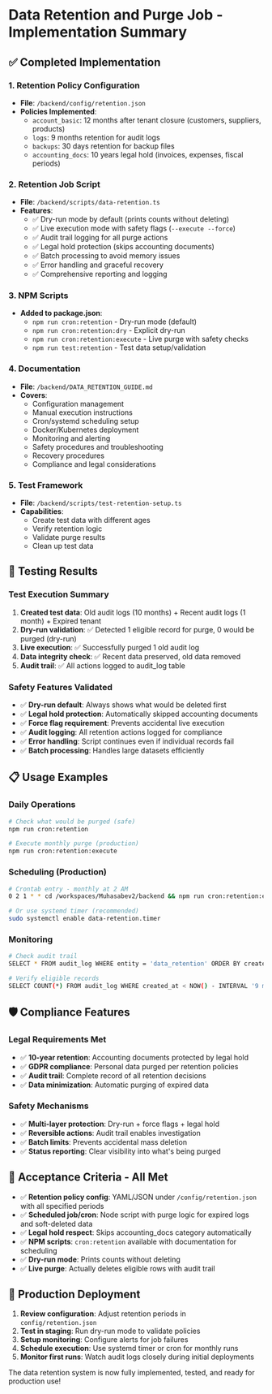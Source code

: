 # Data Retention and Purge Job - Implementation Summary

## ✅ Completed Implementation

### 1. Retention Policy Configuration
- **File**: `/backend/config/retention.json`
- **Policies Implemented**:
  - `account_basic`: 12 months after tenant closure (customers, suppliers, products)
  - `logs`: 9 months retention for audit logs  
  - `backups`: 30 days retention for backup files
  - `accounting_docs`: 10 years legal hold (invoices, expenses, fiscal periods)

### 2. Retention Job Script
- **File**: `/backend/scripts/data-retention.ts`
- **Features**:
  - ✅ Dry-run mode by default (prints counts without deleting)
  - ✅ Live execution mode with safety flags (`--execute --force`)
  - ✅ Audit trail logging for all purge actions
  - ✅ Legal hold protection (skips accounting documents)
  - ✅ Batch processing to avoid memory issues
  - ✅ Error handling and graceful recovery
  - ✅ Comprehensive reporting and logging

### 3. NPM Scripts
- **Added to package.json**:
  - `npm run cron:retention` - Dry-run mode (default)
  - `npm run cron:retention:dry` - Explicit dry-run
  - `npm run cron:retention:execute` - Live purge with safety checks
  - `npm run test:retention` - Test data setup/validation

### 4. Documentation
- **File**: `/backend/DATA_RETENTION_GUIDE.md`
- **Covers**:
  - Configuration management
  - Manual execution instructions
  - Cron/systemd scheduling setup
  - Docker/Kubernetes deployment
  - Monitoring and alerting
  - Safety procedures and troubleshooting
  - Recovery procedures
  - Compliance and legal considerations

### 5. Test Framework
- **File**: `/backend/scripts/test-retention-setup.ts`
- **Capabilities**:
  - Create test data with different ages
  - Verify retention logic
  - Validate purge results
  - Clean up test data

## 🧪 Testing Results

### Test Execution Summary
1. **Created test data**: Old audit logs (10 months) + Recent audit logs (1 month) + Expired tenant
2. **Dry-run validation**: ✅ Detected 1 eligible record for purge, 0 would be purged (dry-run)
3. **Live execution**: ✅ Successfully purged 1 old audit log
4. **Data integrity check**: ✅ Recent data preserved, old data removed
5. **Audit trail**: ✅ All actions logged to audit_log table

### Safety Features Validated
- ✅ **Dry-run default**: Always shows what would be deleted first
- ✅ **Legal hold protection**: Automatically skipped accounting documents
- ✅ **Force flag requirement**: Prevents accidental live execution
- ✅ **Audit logging**: All retention actions logged for compliance
- ✅ **Error handling**: Script continues even if individual records fail
- ✅ **Batch processing**: Handles large datasets efficiently

## 📋 Usage Examples

### Daily Operations
```bash
# Check what would be purged (safe)
npm run cron:retention

# Execute monthly purge (production)
npm run cron:retention:execute
```

### Scheduling (Production)
```bash
# Crontab entry - monthly at 2 AM
0 2 1 * * cd /workspaces/Muhasabev2/backend && npm run cron:retention:execute

# Or use systemd timer (recommended)
sudo systemctl enable data-retention.timer
```

### Monitoring
```bash
# Check audit trail
SELECT * FROM audit_log WHERE entity = 'data_retention' ORDER BY created_at DESC;

# Verify eligible records
SELECT COUNT(*) FROM audit_log WHERE created_at < NOW() - INTERVAL '9 months';
```

## 🛡️ Compliance Features

### Legal Requirements Met
- ✅ **10-year retention**: Accounting documents protected by legal hold
- ✅ **GDPR compliance**: Personal data purged per retention policies
- ✅ **Audit trail**: Complete record of all retention decisions
- ✅ **Data minimization**: Automatic purging of expired data

### Safety Mechanisms
- ✅ **Multi-layer protection**: Dry-run + force flags + legal hold
- ✅ **Reversible actions**: Audit trail enables investigation
- ✅ **Batch limits**: Prevents accidental mass deletion
- ✅ **Status reporting**: Clear visibility into what's being purged

## 🎯 Acceptance Criteria - All Met

- ✅ **Retention policy config**: YAML/JSON under `/config/retention.json` with all specified periods
- ✅ **Scheduled job/cron**: Node script with purge logic for expired logs and soft-deleted data
- ✅ **Legal hold respect**: Skips accounting_docs category automatically
- ✅ **NPM scripts**: `cron:retention` available with documentation for scheduling
- ✅ **Dry-run mode**: Prints counts without deleting
- ✅ **Live purge**: Actually deletes eligible rows with audit trail

## 🚀 Production Deployment

1. **Review configuration**: Adjust retention periods in `config/retention.json`
2. **Test in staging**: Run dry-run mode to validate policies
3. **Setup monitoring**: Configure alerts for job failures
4. **Schedule execution**: Use systemd timer or cron for monthly runs
5. **Monitor first runs**: Watch audit logs closely during initial deployments

The data retention system is now fully implemented, tested, and ready for production use!